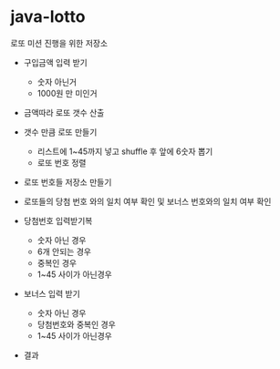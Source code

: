 # java-lotto
로또 미션 진행을 위한 저장소
- 구입금액 입력 받기
    - 숫자 아닌거
    - 1000원 만 미인거
- 금액따라 로또 갯수 산출
  
- 갯수 만큼 로또 만들기
    - 리스트에 1~45까지 넣고 shuffle 후 앞에 6숫자 뽑기 
    - 로또 번호 정렬
  
- 로또 번호들 저장소 만들기
- 로또들의 당첨 번호 와의 일치 여부 확인 및 보너스 번호와의 일치 여부 확인
    
- 당첨번호 입력받기복
    - 숫자 아닌 경우    
    - 6개 안되는 경우
    - 중복인 경우
    - 1~45 사이가 아닌경우

- 보너스  입력 받기
    - 숫자 아닌 경우
    - 당첨번호와 중복인 경우
    - 1~45 사이가 아닌경우
    
- 결과

